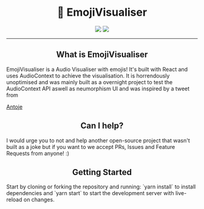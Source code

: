 <p align="center">
<h1 align="center">🍣 EmojiVisualiser</h1>

<p align="center">
 <img src="https://img.shields.io/badge/code_style-standard-brightgreen.svg"> 
 <img src="https://img.shields.io/badge/License-MIT-yellow.svg"> 
 </p>

--- 

<h2 align=center>What is EmojiVisualiser</h1>
EmojiVisualiser is a Audio Visualiser with emojis! It's built with React and uses AudioContext to achieve the visualisation. It is horrendously unoptimised and was mainly built as a overnight project to test the AudioContext API aswell as neumorphism UI and was inspired by a tweet from 

[Antoje](http://twitter.com/TTTUUUJJJ911117)

<h2 align=center>Can I help?</h1>
I would urge you to not and help another open-source project that wasn't built as a joke but if you want to we accept PRs, Issues and Feature Requests from anyone! :)

<h2 align=center>Getting Started</h1>
Start by cloning or forking the repository and running:
`yarn install` to install dependencies and `yarn start` to start the development server with live-reload on changes.
</p>
